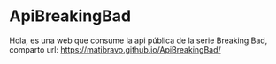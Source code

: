 # ApiBreakingBad
Hola, es una web que consume la api pública de la serie Breaking Bad, comparto url: https://matibravo.github.io/ApiBreakingBad/
